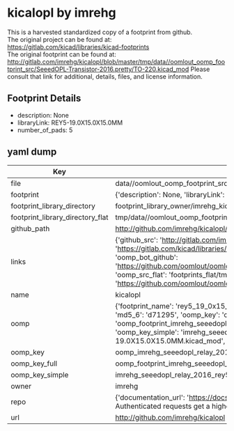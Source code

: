 # kicalopl by imrehg  
This is a harvested standardized copy of a footprint from github.  
The original project can be found at:  
https://gitlab.com/kicad/libraries/kicad-footprints  
The original footprint can be found at:
http://gitlab.com/imrehg/kicalopl/blob/master/tmp/data//oomlout_oomp_footprint_src/SeeedOPL-Transistor-2016.pretty/TO-220.kicad_mod
Please consult that link for additional, details, files, and license information.  
## Footprint Details
* description: None  
* libraryLink: REY5-19.0X15.0X15.0MM  
* number_of_pads: 5  
## yaml dump  
| Key | Value |  
| --- | --- |  
| file | data//oomlout_oomp_footprint_src/kicalopl/SeeedOPL-Relay-2016.pretty/REY5-19.0X15.0X15.0MM.kicad_mod |  
| footprint | {'description': None, 'libraryLink': 'REY5-19.0X15.0X15.0MM', 'number_of_pads': 5} |  
| footprint_library_directory | footprint_library_owner/imrehg_kicalopl |  
| footprint_library_directory_flat | tmp/data//oomlout_oomp_footprint_src/footprints_flat/imrehg_seeedopl_relay_2016_rey5_19_0x15_0x15_0mm/working |  
| github_path | http://github.com/imrehg/kicalopl/blob/master/tmp/data//oomlout_oomp_footprint_src/SeeedOPL-Relay-2016.pretty/REY5-19.0X15.0X15.0MM.kicad_mod |  
| links | {'github_src': 'http://gitlab.com/imrehg/kicalopl/blob/master/tmp/data//oomlout_oomp_footprint_src/SeeedOPL-Transistor-2016.pretty/TO-220.kicad_mod', 'github_src_repo': 'https://gitlab.com/kicad/libraries/kicad-footprints', 'oomp_bot': 'tmp/data//oomlout_oomp_footprint_src/footprints/imrehg_seeedopl_relay_2016_rey5_19_0x15_0x15_0mm/working', 'oomp_bot_github': 'https://github.com/oomlout/oomlout_oomp_footprint_bot/tree/main/tmp/data//oomlout_oomp_footprint_src/footprints/imrehg_seeedopl_relay_2016_rey5_19_0x15_0x15_0mm/working', 'oomp_src_flat': 'footprints_flat/tmp/data//oomlout_oomp_footprint_src/footprints_flat/imrehg_seeedopl_relay_2016_rey5_19_0x15_0x15_0mm/working', 'oomp_src_flat_github': 'https://github.com/oomlout/oomlout_oomp_footprint_src/tree/main/tmp/data//oomlout_oomp_footprint_src/footprints_flat/imrehg_seeedopl_relay_2016_rey5_19_0x15_0x15_0mm/working'} |  
| name | kicalopl |  
| oomp | {'footprint_name': 'rey5_19_0x15_0x15_0mm', 'library_name': 'seeedopl_relay_2016', 'md5': 'd712952b7e0976c4e714f7d245b60ded', 'md5_10': 'd712952b7e', 'md5_5': 'd7129', 'md5_6': 'd71295', 'oomp_key': 'oomp_imrehg_seeedopl_relay_2016_rey5_19_0x15_0x15_0mm', 'oomp_key_extra': 'oomp_footprint_imrehg_seeedopl_relay_2016_rey5_19_0x15_0x15_0mm', 'oomp_key_full': 'oomp_footprint_imrehg_seeedopl_relay_2016_rey5_19_0x15_0x15_0mm_d71295', 'oomp_key_simple': 'imrehg_seeedopl_relay_2016_rey5_19_0x15_0x15_0mm', 'original_filename': 'data//oomlout_oomp_footprint_src/kicalopl/SeeedOPL-Relay-2016.pretty/REY5-19.0X15.0X15.0MM.kicad_mod', 'owner_name': 'imrehg'} |  
| oomp_key | oomp_imrehg_seeedopl_relay_2016_rey5_19_0x15_0x15_0mm |  
| oomp_key_full | oomp_footprint_imrehg_seeedopl_relay_2016_rey5_19_0x15_0x15_0mm |  
| oomp_key_simple | imrehg_seeedopl_relay_2016_rey5_19_0x15_0x15_0mm |  
| owner | imrehg |  
| repo | {'documentation_url': 'https://docs.github.com/rest/overview/resources-in-the-rest-api#rate-limiting', 'message': "API rate limit exceeded for 84.66.142.224. (But here's the good news: Authenticated requests get a higher rate limit. Check out the documentation for more details.)"} |  
| url | http://github.com/imrehg/kicalopl |  

